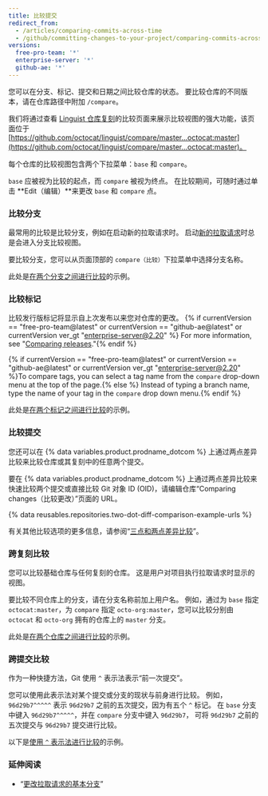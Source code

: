 ```yaml
---
title: 比较提交
redirect_from:
  - /articles/comparing-commits-across-time
  - /github/committing-changes-to-your-project/comparing-commits-across-time
versions:
  free-pro-team: '*'
  enterprise-server: '*'
  github-ae: '*'
---
```


您可以在分支、标记、提交和日期之间比较仓库的状态。 要比较仓库的不同版本，请在仓库路径中附加 `/compare`。

我们将通过查看 [Linguist 仓库复刻](https://github.com/octocat/linguist)的比较页面来展示比较视图的强大功能，该页面位于 [https://github.com/octocat/linguist/compare/master...octocat:master](https://github.com/octocat/linguist/compare/master...octocat:master)。

每个仓库的比较视图包含两个下拉菜单：`base` 和 `compare`。

`base` 应被视为比较的起点，而 `compare` 被视为终点。 在比较期间，可随时通过单击 **Edit（编辑）**来更改 `base` 和 `compare` 点。

### 比较分支

最常用的比较是比较分支，例如在启动新的拉取请求时。 启动[新的拉取请求](/articles/creating-a-pull-request)时总是会进入分支比较视图。

要比较分支，您可以从页面顶部的 `compare（比较）`下拉菜单中选择分支名称。

此处是[在两个分支之间进行比较](https://github.com/octocat/linguist/compare/master...octocat:an-example-comparison-for-docs)的示例。

### 比较标记

比较发行版标记将显示自上次发布以来您对仓库的更改。 {% if currentVersion == "free-pro-team@latest" or currentVersion == "github-ae@latest" or currentVersion ver_gt "enterprise-server@2.20" %} For more information, see "[Comparing releases](/github/administering-a-repository/comparing-releases)."{% endif %}

{% if currentVersion == "free-pro-team@latest" or currentVersion == "github-ae@latest" or currentVersion ver_gt "enterprise-server@2.20" %}To compare tags, you can select a tag name from the `compare` drop-down menu at the top of the page.{% else %} Instead of typing a branch name, type the name of your tag in the `compare` drop down menu.{% endif %}

此处是[在两个标记之间进行比较](https://github.com/octocat/linguist/compare/v2.2.0...octocat:v2.3.3)的示例。

### 比较提交

您还可以在 {% data variables.product.prodname_dotcom %} 上通过两点差异比较来比较仓库或其复刻中的任意两个提交。

要在 {% data variables.product.prodname_dotcom %} 上通过两点差异比较来快速比较两个提交或直接比较 Git 对象 ID (OID)，请编辑仓库“Comparing changes（比较更改）”页面的 URL。

{% data reusables.repositories.two-dot-diff-comparison-example-urls %}

有关其他比较选项的更多信息，请参阅“[三点和两点差异比较](/articles/about-comparing-branches-in-pull-requests#three-dot-and-two-dot-git-diff-comparisons)”。

### 跨复刻比较

您可以比较基础仓库与任何复刻的仓库。 这是用户对项目执行拉取请求时显示的视图。

要比较不同仓库上的分支，请在分支名称前加上用户名。 例如，通过为 `base` 指定 `octocat:master`，为 `compare` 指定 `octo-org:master`，您可以比较分别由 `octocat` 和 `octo-org` 拥有的仓库上的 `master` 分支。

此处是[在两个仓库之间进行比较](https://github.com/octocat/linguist/compare/master...octo-org:master)的示例。

### 跨提交比较

作为一种快捷方法，Git 使用 `^` 表示法表示“前一次提交”。

您可以使用此表示法对某个提交或分支的现状与前身进行比较。 例如，`96d29b7^^^^^` 表示 `96d29b7` 之前的五次提交，因为有五个 `^` 标记。 在 `base` 分支中键入 `96d29b7^^^^^`，并在 `compare` 分支中键入 `96d29b7`， 可将 `96d29b7` 之前的五次提交与 `96d29b7` 提交进行比较。

以下是[使用 `^` 表示法进行比较](https://github.com/octocat/linguist/compare/octocat:96d29b7%5E%5E%5E%5E%5E...octocat:96d29b7)的示例。

### 延伸阅读

- “[更改拉取请求的基本分支](/articles/changing-the-base-branch-of-a-pull-request)”
